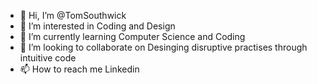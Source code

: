 - 👋 Hi, I’m @TomSouthwick
- 👀 I’m interested in Coding and Design
- 🌱 I’m currently learning Computer Science and Coding
- 💞️ I’m looking to collaborate on Desinging disruptive practises through intuitive code
- 📫 How to reach me Linkedin

<!---
TomSouthwick/TomSouthwick is a ✨ special ✨ repository because its `README.md` (this file) appears on your GitHub profile.
You can click the Preview link to take a look at your changes.
--->
